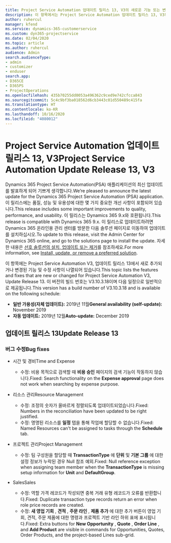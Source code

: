 ```yaml
---
title: Project Service Automation 업데이트 릴리스 13, V3의 새로운 기능 또는 변경된 기능
description: 이 항목에서는 Project Service Automation 업데이트 릴리스 13, V3의 새로운 기능에 대한 정보를 제공합니다.
author: ruhercul
manager: kfend
ms.service: dynamics-365-customerservice
ms.custom: dyn365-projectservice
ms.date: 02/04/2020
ms.topic: article
ms.author: ruhercul
audience: Admin
search.audienceType:
- admin
- customizer
- enduser
search.app:
- D365CE
- D365PS
- ProjectOperations
ms.openlocfilehash: 435b70255dd0053a496362c9ced9e742cfcca843
ms.sourcegitcommit: 5c4c9bf3ba018562d6cb3443c01d550489c415fa
ms.translationtype: HT
ms.contentlocale: ko-KR
ms.lasthandoff: 10/16/2020
ms.locfileid: "4080012"
---
```

# <a name="project-service-automation-update-release-13-v3"></a><span data-ttu-id="9ffff-103">Project Service Automation 업데이트 릴리스 13, V3</span><span class="sxs-lookup"><span data-stu-id="9ffff-103">Project Service Automation Update Release 13, V3</span></span>
<span data-ttu-id="9ffff-104">Dynamics 365 Project Service Automation(PSA) 애플리케이션의 최신 업데이트를 발표하게 되어 기쁘게 생각합니다.</span><span class="sxs-lookup"><span data-stu-id="9ffff-104">We’re pleased to announce the latest update for the Dynamics 365 Project Service Automation (PSA) application.</span></span> <span data-ttu-id="9ffff-105">이 릴리스에는 품질, 성능 및 유용성에 대한 몇 가지 중요한 개선 사항이 포함되어 있습니다.</span><span class="sxs-lookup"><span data-stu-id="9ffff-105">This release includes some important improvements to quality, performance, and usability.</span></span> <span data-ttu-id="9ffff-106">이 릴리스는 Dynamics 365 9.x와 호환됩니다.</span><span class="sxs-lookup"><span data-stu-id="9ffff-106">This release is compatible with Dynamics 365 9.x.</span></span> <span data-ttu-id="9ffff-107">이 릴리스로 업데이트하려면 Dynamics 365 온라인용 관리 센터를 방문한 다음 솔루션 페이지로 이동하여 업데이트를 설치하십시오.</span><span class="sxs-lookup"><span data-stu-id="9ffff-107">To update to this release, visit the Admin Center for Dynamics 365 online, and go to the solutions page to install the update.</span></span> <span data-ttu-id="9ffff-108">자세한 내용은 [선호 솔루션의 설치, 업데이트 또는 제거](https://docs.microsoft.com/power-platform/admin/install-remove-preferred-solution)를 참조하세요.</span><span class="sxs-lookup"><span data-stu-id="9ffff-108">For more information, see [Install, update, or remove a preferred solution](https://docs.microsoft.com/power-platform/admin/install-remove-preferred-solution).</span></span>

<span data-ttu-id="9ffff-109">이 항목에는 Project Service Automation V3, 업데이트 릴리스 13에서 새로 추가되거나 변경된 기능 및 수정 사항이 나열되어 있습니다.</span><span class="sxs-lookup"><span data-stu-id="9ffff-109">This topic lists the features and fixes that are new or changed for Project Service Automation V3, Update Release 13.</span></span> <span data-ttu-id="9ffff-110">이 버전의 빌드 번호는 V3.10.3.18이며 다음 일정으로 일반적으로 제공됩니다.</span><span class="sxs-lookup"><span data-stu-id="9ffff-110">This version has a build number of V3.10.3.18 and is available on the following schedule:</span></span>

- <span data-ttu-id="9ffff-111">**일반 가용성(자체 업데이트):** 2019년 11월</span><span class="sxs-lookup"><span data-stu-id="9ffff-111">**General availability (self-update):** November 2019</span></span>
- <span data-ttu-id="9ffff-112">**자동 업데이트:** 2019년 12월</span><span class="sxs-lookup"><span data-stu-id="9ffff-112">**Auto-update:** December 2019</span></span>


## <a name="update-release-13"></a><span data-ttu-id="9ffff-113">업데이트 릴리스 13</span><span class="sxs-lookup"><span data-stu-id="9ffff-113">Update Release 13</span></span> 

### <a name="bug-fixes"></a><span data-ttu-id="9ffff-114">버그 수정</span><span class="sxs-lookup"><span data-stu-id="9ffff-114">Bug fixes</span></span>

- <span data-ttu-id="9ffff-115">시간 및 경비</span><span class="sxs-lookup"><span data-stu-id="9ffff-115">Time and Expense</span></span>

     - <span data-ttu-id="9ffff-116">수정: 비용 목적으로 검색할 때 **비용 승인** 페이지의 검색 기능이 작동하지 않습니다.</span><span class="sxs-lookup"><span data-stu-id="9ffff-116">Fixed: Search functionality on the **Expense approval** page does not work when searching by expense purpose.</span></span>

- <span data-ttu-id="9ffff-117">리소스 관리</span><span class="sxs-lookup"><span data-stu-id="9ffff-117">Resource Management</span></span>

     - <span data-ttu-id="9ffff-118">수정: 조정의 숫자가 올바르게 정렬되도록 업데이트되었습니다.</span><span class="sxs-lookup"><span data-stu-id="9ffff-118">Fixed: Numbers in the reconciliation have been updated to be right justified.</span></span>
     - <span data-ttu-id="9ffff-119">수정: 명명된 리소스를 **일정** 탭을 통해 작업에 할당할 수 없습니다.</span><span class="sxs-lookup"><span data-stu-id="9ffff-119">Fixed: Named Resources can't be assigned to tasks through the **Schedule** tab.</span></span>

- <span data-ttu-id="9ffff-120">프로젝트 관리</span><span class="sxs-lookup"><span data-stu-id="9ffff-120">Project Management</span></span>

     - <span data-ttu-id="9ffff-121">수정: 팀 구성원을 할당할 때 **TransactionType** 에 **단위** 및 **기본 그룹** 에 대한 설정 정보가 누락된 경우 Null 참조 예외.</span><span class="sxs-lookup"><span data-stu-id="9ffff-121">Fixed: Null reference exception when assigning team member when the **TransactionType** is missing setup information for **Unit** and **DefaultGroup**.</span></span>

- <span data-ttu-id="9ffff-122">Sales</span><span class="sxs-lookup"><span data-stu-id="9ffff-122">Sales</span></span>

     - <span data-ttu-id="9ffff-123">수정: 역할 가격 레코드가 작성되면 중복 거래 유형 레코드가 오류를 반환합니다.</span><span class="sxs-lookup"><span data-stu-id="9ffff-123">Fixed: Duplicate transaction type records return an error when role price records are created.</span></span>
     - <span data-ttu-id="9ffff-124">수정: **새 영업 기회** , **견적** , **주문 라인** , **제품 추가** 에 대한 추가 버튼이 영업 기회, 견적, 주문 제품에 대한 명령과 프로젝트 기반 라인 하위 표에 표시됩니다.</span><span class="sxs-lookup"><span data-stu-id="9ffff-124">Fixed: Extra buttons for **New Opportunity** , **Quote** , **Order Line** , and **Add Product** are visible in commands for Opportunities, Quotes, Order Products, and the project-based Lines sub-grid.</span></span>


